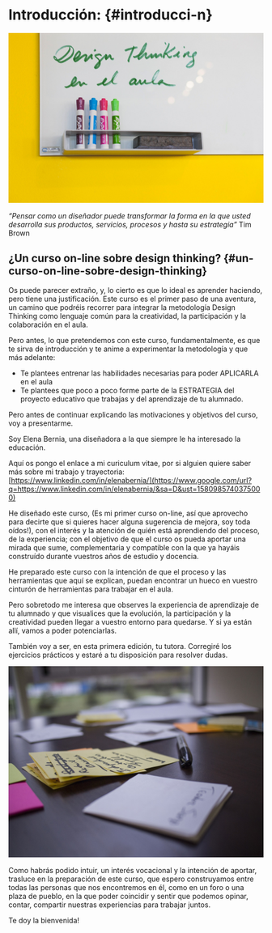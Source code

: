 # Introducción: {#introducci-n}

![](/images/image12.jpg)

_“Pensar como un diseñador puede transformar la forma en la que usted desarrolla sus productos, servicios, procesos y hasta su estrategia”_
Tim Brown



## ¿Un curso on-line sobre design thinking? {#un-curso-on-line-sobre-design-thinking}

Os puede parecer extraño, y, lo cierto es que lo ideal es aprender haciendo, pero tiene una justificación. Este curso es el primer paso de una aventura, un camino que podréis recorrer para integrar la metodología Design Thinking como lenguaje común para la creatividad, la participación y la colaboración en el aula.

Pero antes, lo que pretendemos con este curso, fundamentalmente, es que te sirva de introducción y te anime a experimentar la metodología y que más adelante:

*   Te plantees entrenar las habilidades necesarias para poder APLICARLA en el aula
*   Te plantees que poco a poco forme parte de la ESTRATEGIA del proyecto educativo que trabajas y del aprendizaje de tu alumnado.

Pero antes de continuar explicando las motivaciones y objetivos del curso, voy a presentarme.

Soy Elena Bernia, una diseñadora a la que siempre le ha interesado la educación.

Aquí os pongo el enlace a mi curiculum vitae, por si alguien quiere saber más sobre mi trabajo y trayectoria: [https://www.linkedin.com/in/elenabernia/](https://www.google.com/url?q=https://www.linkedin.com/in/elenabernia/&sa=D&ust=1580985740375000)

He diseñado este curso, (Es mi primer curso on-line, así que aprovecho para decirte que si quieres hacer alguna sugerencia de mejora, soy toda oídos!), con el interés y la atención de quién está aprendiendo del proceso, de la experiencia; con el objetivo de que el curso os pueda aportar una mirada que sume, complementaria y compatible con la que ya hayáis construído durante vuestros años de estudio y docencia.

He preparado este curso con la intención de que el proceso y las herramientas que aquí se explican, puedan encontrar un hueco en vuestro cinturón de herramientas para trabajar en el aula.

Pero sobretodo me interesa que observes la experiencia de aprendizaje de tu alumnado y que visualices que la evolución, la participación y la creatividad pueden llegar a vuestro entorno para quedarse. Y si ya están allí, vamos a poder potenciarlas.

También voy a ser, en esta primera edición, tu tutora. Corregiré los ejercicios prácticos y estaré a tu disposición para resolver dudas.

![](/images/image18.jpg)

Como habrás podido intuir, un interés vocacional y la intención de aportar, trasluce en la preparación de este curso, que espero construyamos entre todas las personas que nos encontremos en él, como en un foro o una plaza de pueblo, en la que poder coincidir y sentir que podemos opinar, contar, compartir nuestras experiencias para trabajar juntos.

Te doy la bienvenida!